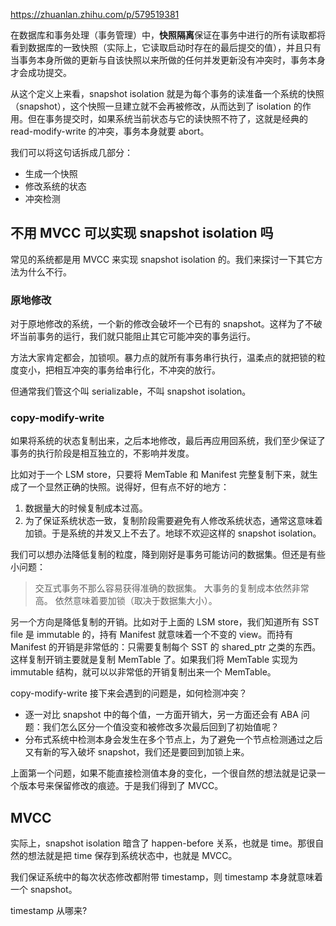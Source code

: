 https://zhuanlan.zhihu.com/p/579519381

在数据库和事务处理（事务管理）中，**快照隔离**保证在事务中进行的所有读取都将看到数据库的一致快照（实际上，它读取启动时存在的最后提交的值），并且只有当事务本身所做的更新与自该快照以来所做的任何并发更新没有冲突时，事务本身才会成功提交。

从这个定义上来看，snapshot isolation 就是为每个事务的读准备一个系统的快照（snapshot），这个快照一旦建立就不会再被修改，从而达到了 isolation 的作用。但在事务提交时，如果系统当前状态与它的读快照不符了，这就是经典的 read-modify-write 的冲突，事务本身就要 abort。

我们可以将这句话拆成几部分：
+ 生成一个快照
+ 修改系统的状态
+ 冲突检测

## 不用 MVCC 可以实现 snapshot isolation 吗

常见的系统都是用 MVCC 来实现 snapshot isolation 的。我们来探讨一下其它方法为什么不行。

### 原地修改
对于原地修改的系统，一个新的修改会破坏一个已有的 snapshot。这样为了不破坏当前事务的运行，我们就只能阻止其它可能冲突的事务运行。

方法大家肯定都会，加锁呗。暴力点的就所有事务串行执行，温柔点的就把锁的粒度变小，把相互冲突的事务给串行化，不冲突的放行。

但通常我们管这个叫 serializable，不叫 snapshot isolation。

### copy-modify-write
如果将系统的状态复制出来，之后本地修改，最后再应用回系统，我们至少保证了事务的执行阶段是相互独立的，不影响并发度。

比如对于一个 LSM store，只要将 MemTable 和 Manifest 完整复制下来，就生成了一个显然正确的快照。说得好，但有点不好的地方：

1. 数据量大的时候复制成本过高。
2. 为了保证系统状态一致，复制阶段需要避免有人修改系统状态，通常这意味着加锁。于是系统的并发又上不去了。地球不欢迎这样的 snapshot isolation。

我们可以想办法降低复制的粒度，降到刚好是事务可能访问的数据集。但还是有些小问题：
> 交互式事务不那么容易获得准确的数据集。
> 大事务的复制成本依然非常高。
> 依然意味着要加锁（取决于数据集大小）。

另一个方向是降低复制的开销。比如对于上面的 LSM store，我们知道所有 SST file 是 immutable 的，持有 Manifest 就意味着一个不变的 view。而持有 Manifest 的开销是非常低的：只需要复制每个 SST 的 shared_ptr 之类的东西。这样复制开销主要就是复制 MemTable 了。如果我们将 MemTable 实现为 immutable 结构，就可以以非常低的开销复制出来一个 MemTable。

copy-modify-write 接下来会遇到的问题是，如何检测冲突？
 + 逐一对比 snapshot 中的每个值，一方面开销大，另一方面还会有 ABA 问题：我们怎么区分一个值没变和被修改多次最后回到了初始值呢？
 + 分布式系统中检测本身会发生在多个节点上，为了避免一个节点检测通过之后又有新的写入破坏 snapshot，我们还是要回到加锁上来。

上面第一个问题，如果不能直接检测值本身的变化，一个很自然的想法就是记录一个版本号来保留修改的痕迹。于是我们得到了 MVCC。

## MVCC
实际上，snapshot isolation 暗含了 happen-before 关系，也就是 time。那很自然的想法就是把 time 保存到系统状态中，也就是 MVCC。

我们保证系统中的每次状态修改都附带 timestamp，则 timestamp 本身就意味着一个 snapshot。

timestamp 从哪来?











